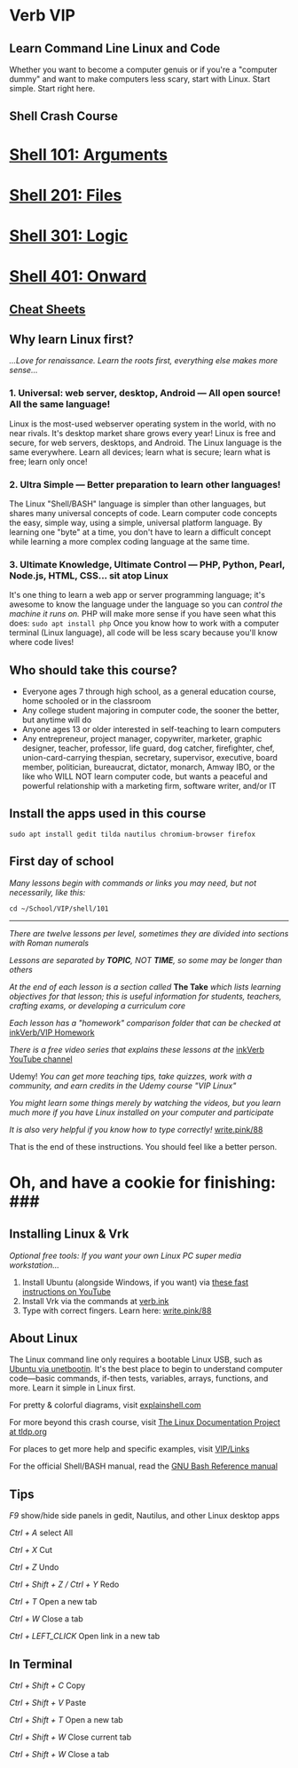 # Verb VIP
## Learn Command Line Linux and Code

Whether you want to become a computer genuis or if you're a "computer dummy" and want to make computers less scary, start with Linux. Start simple. Start right here.

## Shell Crash Course

# [Shell 101: Arguments](https://github.com/inkVerb/VIP/blob/master/101-shell/README.md)

# [Shell 201: Files](https://github.com/inkVerb/VIP/blob/master/201-shell/README.md)

# [Shell 301: Logic](https://github.com/inkVerb/VIP/blob/master/301-shell/README.md)

# [Shell 401: Onward](https://github.com/inkVerb/VIP/blob/master/401-shell/README.md)

## [Cheat Sheets](https://github.com/inkVerb/VIP/blob/master/Cheat-Sheets)

## Why learn Linux first?
*...Love for renaissance. Learn the roots first, everything else makes more sense...*

### 1. Universal: web server, desktop, Android — All open source! All the same language!
Linux is the most-used webserver operating system in the world, with no near rivals. It's desktop market share grows every year!
Linux is free and secure, for web servers, desktops, and Android. The Linux language is the same everywhere.
Learn all devices; learn what is secure; learn what is free; learn only once!

### 2. Ultra Simple — Better preparation to learn other languages!
The Linux "Shell/BASH" language is simpler than other languages, but shares many universal concepts of code.
Learn computer code concepts the easy, simple way, using a simple, universal platform language.
By learning one "byte" at a time, you don't have to learn a difficult concept while learning a more complex coding language at the same time.

### 3. Ultimate Knowledge, Ultimate Control — PHP, Python, Pearl, Node.js, HTML, CSS... sit atop Linux
It's one thing to learn a web app or server programming language; it's awesome to know the language under the language so you can *control the machine it runs on.*
PHP will make more sense if you have seen what this does: `sudo apt install php`
Once you know how to work with a computer terminal (Linux language), all code will be less scary because you'll know where code lives!

## Who should take this course?
- Everyone ages 7 through high school, as a general education course, home schooled or in the classroom
- Any college student majoring in computer code, the sooner the better, but anytime will do
- Anyone ages 13 or older interested in self-teaching to learn computers
- Any entrepreneur, project manager, copywriter, marketer, graphic designer, teacher, professor, life guard, dog catcher, firefighter, chef, union-card-carrying thespian, secretary, supervisor, executive, board member, politician, bureaucrat, dictator, monarch, Amway IBO, or the like who WILL NOT learn computer code, but wants a peaceful and powerful relationship with a marketing firm, software writer, and/or IT

## Install the apps used in this course

`sudo apt install gedit tilda nautilus chromium-browser firefox`

## First day of school

*Many lessons begin with commands or links you may need, but not necessarily, like this:*

`cd ~/School/VIP/shell/101`

___

*There are twelve lessons per level, sometimes they are divided into sections with Roman numerals*

*Lessons are separated by **TOPIC**, NOT **TIME**, so some may be longer than others*

*At the end of each lesson is a section called* **The Take** *which lists learning objectives for that lesson; this is useful information for students, teachers, crafting exams, or developing a curriculum core*

*Each lesson has a "homework" comparison folder that can be checked at* [inkVerb/VIP Homework](https://github.com/inkVerb/vip-homework/)

*There is a free video series that explains these lessons at the* [inkVerb YouTube channel](https://www.youtube.com/channel/UCILld59lH8VOsT9gfyAb77g)

Udemy! *You can get more teaching tips, take quizzes, work with a community, and earn credits in the Udemy course "VIP Linux"*

*You might learn some things merely by watching the videos, but you learn much more if you have Linux installed on your computer and participate*

*It is also very helpful if you know how to type correctly!* [write.pink/88](http://write.pink/88)

That is the end of these instructions. You should feel like a better person.

# Oh, and have a cookie for finishing: ### #

## Installing Linux & Vrk
*Optional free tools: If you want your own Linux PC super media workstation...*
1. Install Ubuntu (alongside Windows, if you want) via [these fast instructions on YouTube](https://www.youtube.com/watch?v=_9NvmAitlwA&list=PLizgE6nGB1Kx8jIY1JE2v9rcL9G9s_UDj)
2. Install Vrk via the commands at [verb.ink](http://verb.ink)
3. Type with correct fingers. Learn here: [write.pink/88](http://write.pink/88)

## About Linux
The Linux command line only requires a bootable Linux USB, such as [Ubuntu via unetbootin](https://www.youtube.com/watch?v=sYfEs0lQA8Y&index=4&list=PLizgE6nGB1Kx8jIY1JE2v9rcL9G9s_UDj). It's the best place to begin to understand computer code—basic commands, if-then tests, variables, arrays, functions, and more. Learn it simple in Linux first.

For pretty & colorful diagrams, visit [explainshell.com](https://explainshell.com)

For more beyond this crash course, visit [The Linux Documentation Project at tldp.org](http://tldp.org)

For places to get more help and specific examples, visit [VIP/Links](https://github.com/inkVerb/vip/blob/master/Links.md)

For the official Shell/BASH manual, read the [GNU Bash Reference manual](https://www.gnu.org/software/bash/manual/bash.html#Bourne-Shell-Builtins)

## Tips

*F9* show/hide side panels in gedit, Nautilus, and other Linux desktop apps

*Ctrl + A* select All

*Ctrl + X* Cut

*Ctrl + Z* Undo

*Ctrl + Shift + Z / Ctrl + Y* Redo

*Ctrl + T* Open a new tab

*Ctrl + W* Close a tab

*Ctrl + LEFT_CLICK* Open link in a new tab

## In Terminal

*Ctrl + Shift + C* Copy

*Ctrl + Shift + V* Paste

*Ctrl + Shift + T* Open a new tab

*Ctrl + Shift + W* Close current tab

*Ctrl + Shift + W* Close a tab
